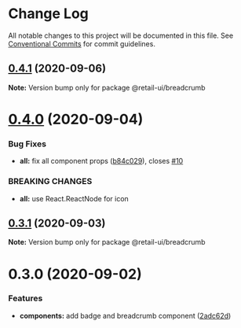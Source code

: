 # Change Log

All notable changes to this project will be documented in this file.
See [Conventional Commits](https://conventionalcommits.org) for commit guidelines.

## [0.4.1](https://github.com/sondh0127/retail-ui/compare/@retail-ui/breadcrumb@0.4.0...@retail-ui/breadcrumb@0.4.1) (2020-09-06)

**Note:** Version bump only for package @retail-ui/breadcrumb

# [0.4.0](https://github.com/sondh0127/retail-ui/compare/@retail-ui/breadcrumb@0.3.1...@retail-ui/breadcrumb@0.4.0) (2020-09-04)

### Bug Fixes

- **all:** fix all component props ([b84c029](https://github.com/sondh0127/retail-ui/commit/b84c0296dbb362d1467cb49544bc30493ea6f2c0)), closes [#10](https://github.com/sondh0127/retail-ui/issues/10)

### BREAKING CHANGES

- **all:** use React.ReactNode for icon

## [0.3.1](https://github.com/sondh0127/retail-ui/compare/@retail-ui/breadcrumb@0.3.0...@retail-ui/breadcrumb@0.3.1) (2020-09-03)

**Note:** Version bump only for package @retail-ui/breadcrumb

# 0.3.0 (2020-09-02)

### Features

- **components:** add badge and breadcrumb component ([2adc62d](https://github.com/sondh0127/retail-ui/commit/2adc62d38280eccc5c2ec5f714a48217c622cb3b))
